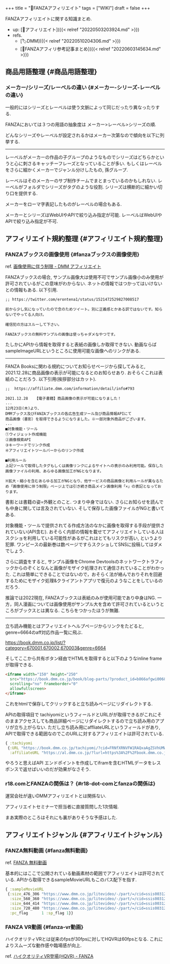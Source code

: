 +++
title = "📝FANZAアフィリエイト"
tags = ["WIKI"]
draft = false
+++

FANZAアフィリエイトに関する知識まとめ.

-   up: [📂アフィリエイト]({{< relref "20220503203924.md" >}})
-   refs.
    -   [🏷DMM]({{< relref "20220510204306.md" >}})
    -   [📝FANZAアフィリ参考記事まとめ]({{< relref "20220603145634.md" >}})


## 商品用語整理 {#商品用語整理}


### メーカー/シリーズ/レーベルの違い {#メーカー-シリーズ-レーベルの違い}

一般的にはシリーズとレーベルは使う文脈によって同じだったり異なったりする.

FANZAにおいては３つの用語の抽象度は メーカー>レーベル>シリーズの順.

どんなシリーズやレーベルが設定されるかはメーカー次第なので傾向を以下に列挙する.

---

レーベルがメーカーの作品の子グループのようなものでシリーズはどちらかというと心に刺さるキャッチーフレーズとなっていることが多い. もしくはレーベルをさらに細かくメーカーでジャンル分けしたもの, 孫グループ.

レーベルはそのメーカーのサブ制作チームでまとまっているのかもしれない. レーベルがフォルダでシリーズがタグのような役割. シリーズは横断的に細かい切り口を提供する.

メーカーをローマ字表記したものがレーベルの場合もある.

メーカーとシリーズはWebUIやAPIで絞り込み指定が可能. レーベルはWebUIやAPIで絞り込み指定が不可.


## アフィリエイト規約整理 {#アフィリエイト規約整理}


### FANZAブックスの画像使用 {#fanzaブックスの画像使用}

ref. [画像使用に伴う制限 - DMM アフィリエイト](https://affiliate.dmm.com/guide/diagram/ad/ristriction/)

FANZAブックスの場合, サンプル画像大は使用不可でサンプル画像小のみ使用が許可されているがこの意味がわからない. ネットの情報ではつかってはいけないとの情報もある. 以下引用.

```text
;; https://twitter.com/erontena1/status/1521472529827008517

前から少し気になっていたので念のためツイート。別に正義感とかある訳ではないです。知らないでやってる人向け。

確信犯の方はスルーして下さい。

FANZAブックスの無料サンプルの画像は使っちゃダメなやつです。
```

たしかにAPIから情報を取得すると表紙の画像しか取得できない. 動画ならばsampleImageURLというところに使用可能な画像へのリンクがある.

---

FANZA Booksに関わる規約についてお知らせページから探してみると, 2021.12.28に商品画像の表示が可能になるとのお知らせあり. おそらくこれは表紙のことだろう. 以下引用(挨拶部分はカット).

```text
;;  https://affiliate.dmm.com/information/detail/info#793

2021.12.28   【電子書籍】商品画像の表示が可能になりました！
...
12月23日(木)より、
DMMブックス及びFANZAブックスの各広告生成ツール及び商品情報APIにて
商品画像（書影）を取得できるようになりました。※一部対象外商品がございます。
...
■対象機能・ツール
①ウィジェット作成機能
②画像検索API
③キーワードでリンク作成
④アフィリエイトツールバーからのリンク作成

■利用ルール
上記ツールで取得したタグもしくは画像リンクによるサイトへの表示のみ利用可能。保存した画像ファイルの利用、あらゆる画像加工がNGとなります。

※拡大・縮小を含むあらゆる加工がNGとなり、他サービスの商品画像と利用ルールが異なるため「画像使用に伴う制限」ページ上では引き続き商品メイン画像利用「×」の表記となっております。
```

書影とは書籍の姿=外観とのこと. つまり中身ではない. さらにお知らせを読んでも中身に関しては言及されていない. そして保存した画像ファイルがNGと書いてある.

対象機能・ツールで提供されてる作成方法のなかに画像を取得する手段が提供されていない(API含む). おそらく内部の情報を載せてアフィリエイトしている人はスクショを利用している可能性があるがこれはとてもリスクが高い, というより犯罪. ワンピースの最新巻は数ページですらスクショしてSNSに投稿してはダメでしょう.

さらに調査をすると, サンプル画像をChrome Devtoolsのネットワークトラフィックからのぞくとなんと画像がモザイク処理されて通信されていることがわかった. これは簡単にできることではないので，おそらく法が絡んでおりそれを回避するためにモザイク処理&クライアントアプリで復元のようなことをしているのだろう.

推論では2022現在, FANZAブックスは表紙のみが使用可能であり中身はNG. 一方，同人漫画については画像使用がサンプル大を含めて許可されているというところがブックスとは異なる. こちらをつかったほうが無難.

---

立ち読み機能とはアフィリエイトヘルプページからリンクをたどると, genre=6664のaff対応作品一覧に飛ぶ.

<https://book.dmm.co.jp/list/?category=670001,670002,670003&genre=6664>

そしてここから共有ボタン経由でHTMLを取得すると以下のようなinline frameが取得できる.

```html
<iframe width="150" height="250"
  src="https://book.dmm.co.jp/book/blog-parts/?product_id=b866afgwi00685&size=150_250"
  scrolling="no" frameborder="0"
  allowfullscreen>
</iframe>
```

これをhtmlで保存してクリックすると立ち読みページにリダイレクトする.

APIの取得項目で tachiyomiというフィールドとURLがが取得できるがこれにそのままアクセスしても商品詳細ページにリダイレクトするので立ち読み用のアプリが立ち上がらない. ただし立ち読み用にaffliateURLというフィールドがあり, APIで取得できる範囲なのでこのURLに対するアフィリエイトは許可されている.

```clojure
{ :tachiyomi
 {:URL "https://book.dmm.co.jp/tachiyomi/?cid=FRNfXRNVFW1RAQxaAgZSVhUMWEIACVwMU05EDl0VClQMBllNB1o*UFcKWhRHVwVfCBxZW1kEVQ__&lin=1&sd=0",
  :affiliateURL "https://al.dmm.co.jp/?lurl=https%3A%2F%2Fbook.dmm.co.jp%2Ftachiyomi%2F%3Fcid%3DFRNfXRNVFW1RAQxaAgZSVhUMWEIACVwMU05EDl0VClQMBllNB1o%2AUFcKWhRHVwVfCBxZW1kEVQ__%26lin%3D1%26sd%3D0%2F&af_id=hogehoge-xxx&ch=api"}}
```

やろうと思えばAPI エンドポイントを作成してiframを含むHTMLデータをレスポンスで返せばいいのだが効果がなさそう.


### r18.comとFANZAの関係は？ {#r18-dot-comとfanzaの関係は}

運営会社が違いDMMアフィリエイトとは関係ない.

アフィリエイトセミナーで担当者に直接質問した1次情報.

まあ実際のところはそれにも裏がありそうな予感はした.


## アフィリエイトジャンル {#アフィリエイトジャンル}


### FANZA無料動画 {#fanza無料動画}

ref. [FANZA 無料動画](https://www.dmm.co.jp/litevideo/)

基本的にはここで公開されている動画素材の範囲でアフィリエイトは許可されている. APIから取得できるsampleMovieURLもこのパス配下を指す.

```clojure
{ :sampleMovieURL
 {:size_476_306 "https://www.dmm.co.jp/litevideo/-/part/=/cid=ssis00312/size=476_306/affi_id=hogehoge-xxx/"
  :size_560_360 "https://www.dmm.co.jp/litevideo/-/part/=/cid=ssis00312/size=560_360/affi_id=hogehoge-xxx/"
  :size_644_414 "https://www.dmm.co.jp/litevideo/-/part/=/cid=ssis00312/size=644_414/affi_id=hogehoge-xxx/"
  :size_720_480 "https://www.dmm.co.jp/litevideo/-/part/=/cid=ssis00312/size=720_480/affi_id=hogehoge-xxx/"
  :pc_flag      1 :sp_flag 1}}
```


### FANZA VR動画 {#fanza-vr動画}

ハイクオリティVRとは従来のfpsが30fpsに対してHQVRは60fpsとなる. これによりスムーズな動作感や臨場感が向上.

ref. [ハイクオリティVR登場(HQVR) - FANZA](https://www.dmm.co.jp/digital/vr/hq_promotion)
